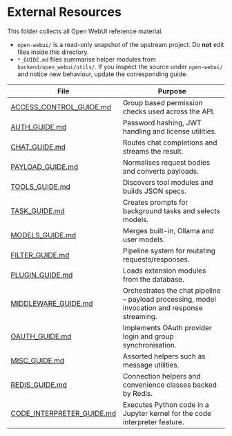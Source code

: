 # External Resources

This folder collects all Open WebUI reference material.

- `open-webui/` is a read-only snapshot of the upstream project. Do **not** edit files inside this directory.
- `*_GUIDE.md` files summarise helper modules from `backend/open_webui/utils/`.
  If you inspect the source under `open-webui/` and notice new behaviour, update the corresponding guide.

| File | Purpose |
|------|---------|
|[ACCESS_CONTROL_GUIDE.md](ACCESS_CONTROL_GUIDE.md)|Group based permission checks used across the API.|
|[AUTH_GUIDE.md](AUTH_GUIDE.md)|Password hashing, JWT handling and license utilities.|
|[CHAT_GUIDE.md](CHAT_GUIDE.md)|Routes chat completions and streams the result.|
|[PAYLOAD_GUIDE.md](PAYLOAD_GUIDE.md)|Normalises request bodies and converts payloads.|
|[TOOLS_GUIDE.md](TOOLS_GUIDE.md)|Discovers tool modules and builds JSON specs.|
|[TASK_GUIDE.md](TASK_GUIDE.md)|Creates prompts for background tasks and selects models.|
|[MODELS_GUIDE.md](MODELS_GUIDE.md)|Merges built-in, Ollama and user models.|
|[FILTER_GUIDE.md](FILTER_GUIDE.md)|Pipeline system for mutating requests/responses.|
|[PLUGIN_GUIDE.md](PLUGIN_GUIDE.md)|Loads extension modules from the database.|
|[MIDDLEWARE_GUIDE.md](MIDDLEWARE_GUIDE.md)|Orchestrates the chat pipeline – payload processing, model invocation and response streaming.|
|[OAUTH_GUIDE.md](OAUTH_GUIDE.md)|Implements OAuth provider login and group synchronisation.|
|[MISC_GUIDE.md](MISC_GUIDE.md)|Assorted helpers such as message utilities.|
|[REDIS_GUIDE.md](REDIS_GUIDE.md)|Connection helpers and convenience classes backed by Redis.|
|[CODE_INTERPRETER_GUIDE.md](CODE_INTERPRETER_GUIDE.md)|Executes Python code in a Jupyter kernel for the code interpreter feature.|


